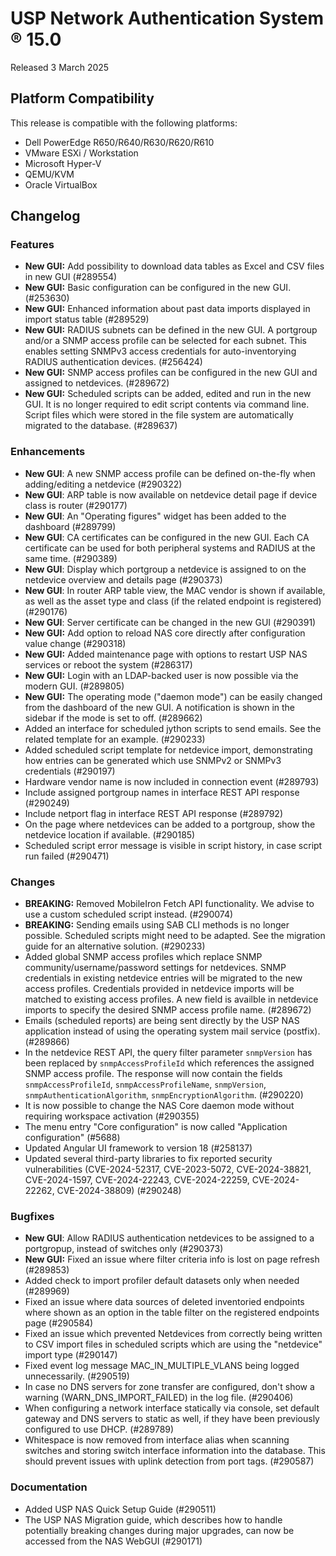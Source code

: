 # USP Network Authentication System &reg; 15.0

Released 3 March 2025

## Platform Compatibility

This release is compatible with the following platforms:

* Dell PowerEdge R650/R640/R630/R620/R610
* VMware ESXi / Workstation
* Microsoft Hyper-V
* QEMU/KVM
* Oracle VirtualBox

## Changelog

### Features

* **New GUI:** Add possibility to download data tables as Excel and CSV files in new GUI (#289554)
* **New GUI:** Basic configuration can be configured in the new GUI. (#253630)
* **New GUI:** Enhanced information about past data imports displayed in import status table (#289529)
* **New GUI:** RADIUS subnets can be defined in the new GUI. A portgroup and/or a SNMP access profile can be selected for each subnet. This enables setting SNMPv3 access credentials for auto-inventorying RADIUS authentication devices. (#256424)
* **New GUI:** SNMP access profiles can be configured in the new GUI and assigned to netdevices. (#289672)
* **New GUI:** Scheduled scripts can be added, edited and run in the new GUI. It is no longer required to edit script contents via command line. Script files which were stored in the file system are automatically migrated to the database. (#289637)

### Enhancements

* **New GUI**: A new SNMP access profile can be defined on-the-fly when adding/editing a netdevice (#290322)
* **New GUI**: ARP table is now available on netdevice detail page if device class is router (#290177)
* **New GUI**: An "Operating figures" widget has been added to the dashboard (#289799)
* **New GUI**: CA certificates can be configured in the new GUI. Each CA certificate can be used for both peripheral systems and RADIUS at the same time. (#290389)
* **New GUI**: Display which portgroup a netdevice is assigned to on the netdevice overview and details page (#290373)
* **New GUI**: In router ARP table view, the MAC vendor is shown if available, as well as the asset type and class (if the related endpoint is registered) (#290176)
* **New GUI**: Server certificate can be changed in the new GUI (#290391)
* **New GUI:** Add option to reload NAS core directly after configuration value change (#290318)
* **New GUI:** Added maintenance page with options to restart USP NAS services or reboot the system (#286317)
* **New GUI:** Login with an LDAP-backed user is now possible via the modern GUI. (#289805)
* **New GUI:** The operating mode ("daemon mode") can be easily changed from the dashboard of the new GUI. A notification is shown in the sidebar if the mode is set to off. (#289662)
* Added an interface for scheduled jython scripts to send emails. See the related template for an example. (#290233)
* Added scheduled script template for netdevice import, demonstrating how entries can be generated which use SNMPv2 or SNMPv3 credentials (#290197)
* Hardware vendor name is now included in connection event (#289793)
* Include assigned portgroup names in interface REST API response (#290249)
* Include netport flag in interface REST API response (#289792)
* On the page where netdevices can be  added to a portgroup, show the netdevice location if available. (#290185)
* Scheduled script error message is visible in script history, in case script run failed (#290471)

### Changes

* **BREAKING:** Removed MobileIron Fetch API functionality. We advise to use a custom scheduled script instead. (#290074)
* **BREAKING:** Sending emails using SAB CLI methods is no longer possible. Scheduled scripts might need to be adapted. See the migration guide for an alternative solution. (#290233)
* Added global SNMP access profiles which replace SNMP community/username/password settings for netdevices. SNMP credentials in existing netdevice entries will be migrated to the new access profiles. Credentials provided in netdevice imports will be matched to existing access profiles. A new field is availble in netdevice imports to specify the desired SNMP access profile name. (#289672)
* Emails (scheduled reports) are being sent directly by the USP NAS application instead of using the operating system mail service (postfix). (#289866)
* In the netdevice REST API, the query filter parameter  `snmpVersion` has been replaced by `snmpAccessProfileId` which references the assigned SNMP access profile. The response will now contain the fields `snmpAccessProfileId`, `snmpAccessProfileName`, `snmpVersion`, `snmpAuthenticationAlgorithm`, `snmpEncryptionAlgorithm`. (#290220)
* It is now possible to change the NAS Core daemon mode without requiring workspace activation (#290355)
* The menu entry "Core configuration" is now called "Application configuration" (#5688)
* Updated Angular UI framework to version 18 (#258137)
* Updated several third-party libraries to fix reported security vulnerabilities (CVE-2024-52317, CVE-2023-5072, CVE-2024-38821, CVE-2024-1597, CVE-2024-22243, CVE-2024-22259, CVE-2024-22262, CVE-2024-38809) (#290248)

### Bugfixes

* **New GUI**: Allow RADIUS authentication netdevices to be assigned to a portgropup, instead of switches only (#290373)
* **New GUI:** Fixed an issue where filter criteria info is lost on page refresh (#289853)
* Added check to import profiler default datasets only when needed (#289969)
* Fixed an issue where data sources of deleted inventoried endpoints where shown as an option in the table filter on the registered endpoints page (#290584)
* Fixed an issue which prevented Netdevices from correctly being written to CSV import files in scheduled scripts which are using the "netdevice" import type (#290147)
* Fixed event log message MAC_IN_MULTIPLE_VLANS being logged unnecessarily. (#290519)
* In case no DNS servers for zone transfer are configured, don't show a warning (WARN_DNS_IMPORT_FAILED) in the log file. (#290406)
* When configuring a network interface statically via console, set default gateway and DNS servers to static as well, if they have been previously configured to use DHCP. (#289789)
* Whitespace is now removed from interface alias when scanning switches and storing switch interface information into the database. This should prevent issues with uplink detection from port tags. (#290587)

### Documentation

* Added USP NAS Quick Setup Guide (#290511)
* The USP NAS Migration guide, which describes how to handle potentially breaking changes during major upgrades, can now be accessed from the NAS WebGUI (#290171)

